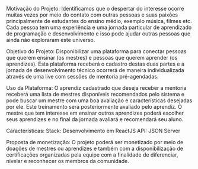 Motivação do Projeto:
Identificamos que o despertar do interesse ocorre muitas vezes por meio do contato com outras pessoas e suas paixões principalmente de estudantes do ensino médio, exemplo música, filmes etc.
Cada pessoa tem uma experiência e uma jornada particular de aprendizado de programação e desenvolvimento e isso pode ajudar outras pessoas que ainda não exploraram este universo.

Objetivo do Projeto:
Disponibilizar uma plataforma para conectar pessoas que querem ensinar (os mestres) e pessoas que querem aprender (os aprendizes).
Esta plataforma receberá o cadastro destas duas partes e a jornada de desenvolvimento técnico ocorrerá de maneira individualizada através de uma live com sessões de mentoria pré-agendadas.

Uso da Plataforma:
O aprendiz cadastrado que deseja receber a mentoria receberá uma lista de mestres disponíveis recomendados pelo sistema e pode buscar um mestre com uma boa avaliação e características desejadas por ele. Este treinamento será posteriormente avaliado pelo aprendiz.
O mestre que tem interesse em ensinar outros aprendizes poderá escolher seus aprendizes e no final da jornada avaliará e recomendará seu aluno.

Características:
Stack: Desenvolvimento em ReactJS
API: JSON Server

Proposta de monetização:
O projeto poderá ser monetizado por meio de doações de mestres ou aprendizes e também com a disponibilização de certificações organizadas pela equipe com a finalidade de diferenciar, nivelar e reconhecer os membros da comunidade.

